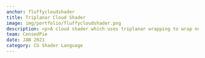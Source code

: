 ```yaml
---
anchor: fluffycloudshader
title: Triplanar Cloud Shader
image: img/portfolio/fluffycloudshader.png
description: <p>A cloud shader which uses triplanar wrapping to wrap noise on a 3D object to deform it.</p><p>This is a simple cloud shader with rim lighting where using a noise texture you can create a fluffy looking cloud.</p><p>Source code here</p><a href="https://github.com/CensedPie/FluffyCloudShader">https://github.com/CensedPie/FluffyCloudShader</a> 
team: CensedPie
date: JAN 2021
category: CG Shader Language
---
```

